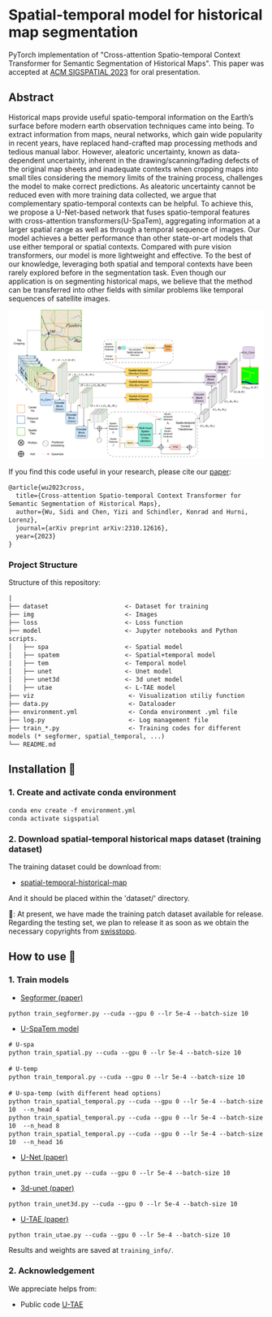 # Spatial-temporal model for historical map segmentation 

PyTorch implementation of "Cross-attention Spatio-temporal Context Transformer for Semantic Segmentation of Historical Maps". This paper was accepted at [ACM SIGSPATIAL 2023](https://sigspatial2023.sigspatial.org/) for oral presentation.

## Abstract
Historical maps provide useful spatio-temporal information on the Earth’s surface before modern earth observation techniques came into being. To extract information from maps, neural networks, which gain wide popularity in recent years, have replaced hand-crafted map processing methods and tedious manual labor. However, aleatoric uncertainty, known as data-dependent uncertainty, inherent in the drawing/scanning/fading defects of the original map sheets and inadequate contexts when cropping maps into small tiles considering the memory limits of the training process, challenges the model to make correct predictions. As aleatoric uncertainty cannot be reduced even with more training data collected,
we argue that complementary spatio-temporal contexts can be helpful. To achieve this, we propose a U-Net-based network that fuses spatio-temporal features with cross-attention transformers(U-SpaTem), aggregating information at a larger spatial range as well as through a temporal sequence of images. Our model achieves a better performance than other state-or-art models that use either temporal or spatial contexts. Compared with pure vision transformers, our model is more lightweight and effective. To the best of our knowledge, leveraging both spatial and temporal contexts have been rarely explored before in the segmentation task. Even though our application is on segmenting historical maps, we believe that the method can be transferred into other fields with similar problems like temporal sequences of satellite images.

<img src="img/pipeline.png" width="800"/>

If you find this code useful in your research, please cite our [paper](https://arxiv.org/abs/2310.12616):

```
@article{wu2023cross,
  title={Cross-attention Spatio-temporal Context Transformer for Semantic Segmentation of Historical Maps},
  author={Wu, Sidi and Chen, Yizi and Schindler, Konrad and Hurni, Lorenz},
  journal={arXiv preprint arXiv:2310.12616},
  year={2023}
}
```

### Project Structure

Structure of this repository:

```
|
├── dataset                     <- Dataset for training
├── img                         <- Images
├── loss                        <- Loss function
├── model                       <- Jupyter notebooks and Python scripts.
│   ├── spa                     <- Spatial model
│   ├── spatem                  <- Spatial+temporal model
|   ├── tem                     <- Temporal model
│   ├── unet                    <- Unet model
│   ├── unet3d                  <- 3d unet model
│   ├── utae                    <- L-TAE model
├── viz                          <- Visualization utiliy function
├── data.py                      <- Dataloader
├── environment.yml              <- Conda environment .yml file
├── log.py                       <- Log management file
├── train_*.py                   <- Training codes for different models (* segformer, spatial_temporal, ...)
└── README.md
```

## Installation :star2:

### 1. Create and activate conda environment

```
conda env create -f environment.yml
conda activate sigspatial
```

### 2. Download spatial-temporal historical maps dataset (training dataset)

The training dataset could be download from:

* [spatial-temporal-historical-map](https://www.polybox.ethz.ch/index.php/s/3ClqXVxRKFNFp8d)

And it should be placed within the 'dataset/' directory.

🚨: At present, we have made the training patch dataset available for release. 
Regarding the testing set, we plan to release it as soon as we obtain the necessary copyrights from [swisstopo](https://www.swisstopo.admin.ch/).

## How to use :rocket:

### 1. Train models

* [Segformer (paper)](https://proceedings.neurips.cc/paper/2021/file/64f1f27bf1b4ec22924fd0acb550c235-Paper.pdf)
```
python train_segformer.py --cuda --gpu 0 --lr 5e-4 --batch-size 10
```

* [U-SpaTem model]()
```
# U-spa
python train_spatial.py --cuda --gpu 0 --lr 5e-4 --batch-size 10

# U-temp
python train_temporal.py --cuda --gpu 0 --lr 5e-4 --batch-size 10

# U-spa-temp (with different head options)
python train_spatial_temporal.py --cuda --gpu 0 --lr 5e-4 --batch-size 10  --n_head 4
python train_spatial_temporal.py --cuda --gpu 0 --lr 5e-4 --batch-size 10  --n_head 8
python train_spatial_temporal.py --cuda --gpu 0 --lr 5e-4 --batch-size 10  --n_head 16
```

* [U-Net (paper)](https://arxiv.org/pdf/1505.04597.pdf%EF%BC%89)
```
python train_unet.py --cuda --gpu 0 --lr 5e-4 --batch-size 10
```

* [3d-unet (paper)](https://arxiv.org/pdf/1606.06650.pdf%E4%BB%A3%E7%A0%81%E5%9C%B0%E5%9D%80%EF%BC%9Ahttps://github.com/wolny/pytorch-3dunet)
```
python train_unet3d.py --cuda --gpu 0 --lr 5e-4 --batch-size 10
```

* [U-TAE (paper)](https://openaccess.thecvf.com/content/ICCV2021/papers/Garnot_Panoptic_Segmentation_of_Satellite_Image_Time_Series_With_Convolutional_Temporal_ICCV_2021_paper.pdf)
```
python train_utae.py --cuda --gpu 0 --lr 5e-4 --batch-size 10
```

Results and weights are saved at `training_info/`.

### 2. Acknowledgement
We appreciate helps from:  
* Public code [U-TAE](https://github.com/VSainteuf/utae-paps.git)
